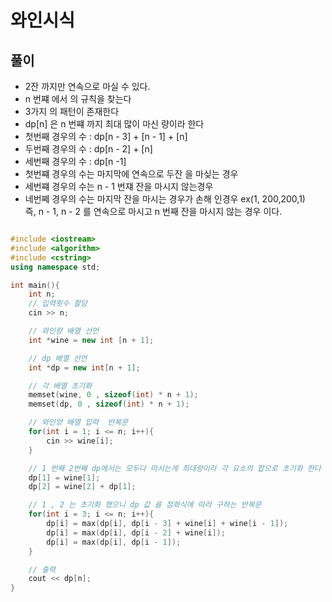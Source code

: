 # 와인시식
## 풀이
* 2잔 까지만 연속으로 마실 수 있다.
* n 번쨰 에서 의 규칙을 찾는다
* 3가지 의 패턴이 존재한다
* dp[n] 은 n 번쨰 까지 최대 많이 마신 량이라 한다
* 첫번째 경우의 수 :	dp[n - 3] + [n - 1] + [n]
* 두번째 경우의 수 :	dp[n - 2] + [n]
* 세번째 경우의 수 :	dp[n -1]
* 첫번쨰 경우의 수는 마지막에 연속으로 두잔 을 마싲는 경우
* 세번쨰 경우의 수는 n - 1 번쟤 잔을 마시지 않는경우
* 네번쩨 경우의 수는 마지막 잔을 마시는 경우가 손해 인경우 ex(1, 200,200,1) <br> 즉, n - 1, n - 2 를 연속으로 마시고 n 번째 잔을 마시지 않는 경우 이다.

```c++

#include <iostream>
#include <algorithm>
#include <cstring>
using namespace std;

int main(){
	int n;
	// 입력횟수 할당
	cin >> n;

	// 와인량 배열 선언
	int *wine = new int [n + 1];

	// dp 배열 선언
	int *dp = new int[n + 1];

	// 각 배열 초기화
	memset(wine, 0 , sizeof(int) * n + 1);
	memset(dp, 0 , sizeof(int) * n + 1);

	// 와인양 배열 입력  반복문
	for(int i = 1; i <= n; i++){
		cin >> wine[i];
	}

	// 1 번째 2번째 dp에서는 모두다 마시는게 최대량이라 각 요소의 합으로 초기화 한다
	dp[1] = wine[1];
	dp[2] = wine[2] + dp[1];

	// 1 , 2 는 초기화 했으니 dp 값 을 점화식에 따라 구하는 반복문
	for(int i = 3; i <= n; i++){
		dp[i] = max(dp[i], dp[i - 3] + wine[i] + wine[i - 1]);
		dp[i] = max(dp[i], dp[i - 2] + wine[i]);
		dp[i] = max(dp[i], dp[i - 1]);
	}

	// 출력
	cout << dp[n];
}
```
